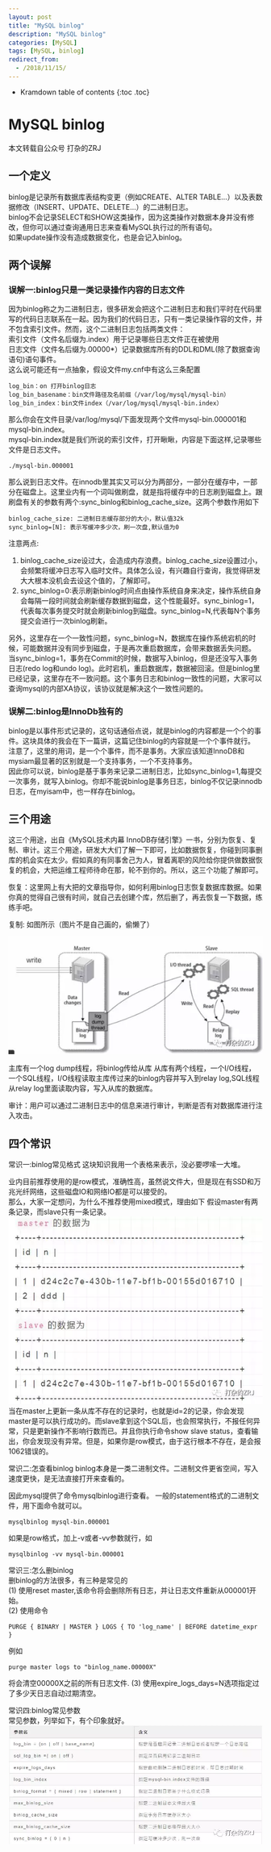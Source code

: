 ```yaml
---
layout: post
title: "MySQL binlog"
description: "MySQL binlog"
categories: [MySQL]
tags: [MySQL, binlog]
redirect_from:
  - /2018/11/15/
---
```


* Kramdown table of contents
{:toc .toc}

# MySQL binlog

本文转载自公众号   打杂的ZRJ

## 一个定义
binlog是记录所有数据库表结构变更（例如CREATE、ALTER TABLE…）以及表数据修改（INSERT、UPDATE、DELETE…）的二进制日志。  
binlog不会记录SELECT和SHOW这类操作，因为这类操作对数据本身并没有修改，但你可以通过查询通用日志来查看MySQL执行过的所有语句。  
如果update操作没有造成数据变化，也是会记入binlog。  

## 两个误解
### 误解一:binlog只是一类记录操作内容的日志文件    
因为binlog称之为二进制日志，很多研发会把这个二进制日志和我们平时在代码里写的代码日志联系在一起。因为我们的代码日志，只有一类记录操作容的文件，并不包含索引文件。然而，这个二进制日志包括两类文件：  
索引文件（文件名后缀为.index）用于记录哪些日志文件正在被使用  
日志文件（文件名后缀为.00000*）记录数据库所有的DDL和DML(除了数据查询语句)语句事件。  
这么说可能还有一点抽象，假设文件my.cnf中有这么三条配置  
```
log_bin：on 打开binlog日志
log_bin_basename：bin文件路径及名前缀（/var/log/mysql/mysql-bin）
log_bin_index：bin文件index（/var/log/mysql/mysql-bin.index）
```
那么你会在文件目录/var/log/mysql/下面发现两个文件mysql-bin.000001和mysql-bin.index。  
mysql-bin.index就是我们所说的索引文件，打开瞅瞅，内容是下面这样,记录哪些文件是日志文件。  
```
./mysql-bin.000001
```
那么说到日志文件。在innodb里其实又可以分为两部分，一部分在缓存中，一部分在磁盘上。这里业内有一个词叫做刷盘，就是指将缓存中的日志刷到磁盘上。跟刷盘有关的参数有两个:sync_binlog和binlog_cache_size。这两个参数作用如下
```
binlog_cache_size: 二进制日志缓存部分的大小，默认值32k
sync_binlog=[N]: 表示写缓冲多少次，刷一次盘,默认值为0
```
注意两点:
1. binlog_cache_size设过大，会造成内存浪费。binlog_cache_size设置过小，会频繁将缓冲日志写入临时文件。具体怎么设，有兴趣自行查询，我觉得研发大大根本没机会去设这个值的，了解即可。
2. sync_binlog=0:表示刷新binlog时间点由操作系统自身来决定，操作系统自身会每隔一段时间就会刷新缓存数据到磁盘，这个性能最好。sync_binlog=1，代表每次事务提交时就会刷新binlog到磁盘。sync_binlog=N,代表每N个事务提交会进行一次binlog刷新。

另外，这里存在一个一致性问题，sync_binlog=N，数据库在操作系统宕机的时候，可能数据并没有同步到磁盘，于是再次重启数据库，会带来数据丢失问题。   
当sync_binlog=1，事务在Commit的时候，数据写入binlog，但是还没写入事务日志(redo log和undo log)。此时宕机，重启数据库，数据被回滚。但是binlog里已经记录，这里存在不一致问题。这个事务日志和binlog一致性的问题，大家可以查询mysql的内部XA协议，该协议就是解决这个一致性问题的。

### 误解二:binlog是InnoDb独有的
binlog是以事件形式记录的，这句话通俗点说，就是binlog的内容都是一个个的事件。这块具体的我会在下一篇讲，这篇记住binlog的内容就是一个个事件就行。  
注意了，这里的用词，是一个个事件，而不是事务。大家应该知道InnoDB和mysiam最显著的区别就是一个支持事务，一个不支持事务。  
因此你可以说，binlog是基于事务来记录二进制日志，比如sync_binlog=1,每提交一次事务，就写入binlog。你却不能说binlog是事务日志，binlog不仅记录innodb日志，在myisam中，也一样存在binlog。  

## 三个用途
这三个用途，出自《MySQL技术内幕 InnoDB存储引擎》一书，分别为恢复、复制、审计。这三个用途，研发大大们了解一下即可，比如数据恢复，你碰到同事删库的机会实在太少。假如真的有同事舍己为人，冒着离职的风险给你提供做数据恢复的机会，大把运维工程师待命在那，轮不到你的。所以，这三个功能了解即可。

恢复：这里网上有大把的文章指导你，如何利用binlog日志恢复数据库数据。如果你真的觉得自己很有时间，就自己去创建个库，然后删了，再去恢复一下数据，练练手吧。

复制: 如图所示（图片不是自己画的，偷懒了）  

![](/upload_imgs/2018111509155918422.png)

主库有一个log dump线程，将binlog传给从库
从库有两个线程，一个I/O线程，一个SQL线程，I/O线程读取主库传过来的binlog内容并写入到relay log,SQL线程从relay log里面读取内容，写入从库的数据库。  

审计：用户可以通过二进制日志中的信息来进行审计，判断是否有对数据库进行注入攻击。

## 四个常识
常识一:binlog常见格式
这块知识我用一个表格来表示，没必要啰嗦一大堆。

业内目前推荐使用的是row模式，准确性高，虽然说文件大，但是现在有SSD和万兆光纤网络，这些磁盘IO和网络IO都是可以接受的。  
那么，大家一定想问，为什么不推荐使用mixed模式，理由如下
假设master有两条记录，而slave只有一条记录。  
![](/upload_imgs/2018111509311882088.png)
当在master上更新一条从库不存在的记录时，也就是id=2的记录，你会发现master是可以执行成功的。而slave拿到这个SQL后，也会照常执行，不报任何异常，只是更新操作不影响行数而已。并且你执行命令show slave status，查看输出，你会发现没有异常。但是，如果你是row模式，由于这行根本不存在，是会报1062错误的。

常识二:怎查看binlog
binlog本身是一类二进制文件。二进制文件更省空间，写入速度更快，是无法直接打开来查看的。

因此mysql提供了命令mysqlbinlog进行查看。
一般的statement格式的二进制文件，用下面命令就可以。
```
mysqlbinlog mysql-bin.000001 
```
如果是row格式，加上-v或者-vv参数就行，如
```
mysqlbinlog -vv mysql-bin.000001 
```

常识三:怎么删binlog  
删binlog的方法很多，有三种是常见的  
(1) 使用reset master,该命令将会删除所有日志，并让日志文件重新从000001开始。  
(2) 使用命令  
```
PURGE { BINARY | MASTER } LOGS { TO 'log_name' | BEFORE datetime_expr }
```
例如
```
purge master logs to "binlog_name.00000X"
``` 
将会清空00000X之前的所有日志文件.
(3) 使用expire_logs_days=N选项指定过了多少天日志自动过期清空。

常识四:binlog常见参数  
常见参数，列举如下，有个印象就好。
![](/upload_imgs/2018111509335894419.png)
